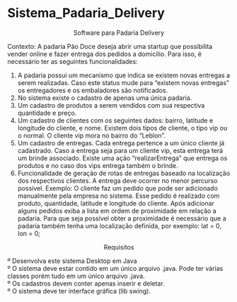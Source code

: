 # Sistema_Padaria_Delivery

<p align="center">Software para Padaria Delivery</p>

Contexto: A padaria Pão Doce deseja abrir uma startup que possibilita vender online e fazer
entrega dos pedidos a domicilio. Para isso, é necessário ter as seguintes funcionalidades:

1. A padaria possui um mecanismo que indica se existem novas entregas a serem
realizadas. Caso este status mude para “existem novas entregas” os entregadores e os
embaladores são notificados.
2. No sistema existe o cadastro de apenas uma única padaria.
3. Um cadastro de produtos a serem vendidos com sua respectiva quantidade e preço.
4. Um cadastro de clientes com os seguintes dados: bairro, latitude e longitude do cliente, e nome. Existem dois tipos de cliente, o tipo vip ou o normal. O cliente vip mora no bairro
do “Leblon”.
5. Um cadastro de entregas. Cada entrega pertence a um único cliente já cadastrado. Caso a entrega seja para um cliente vip, esta entrega terá um brinde associado. Existe uma ação “realizarEntrega” que entrega os produtos e no caso dos vips entrega também o brinde.
6. Funcionalidade de geração de rotas de entregas baseado na localização dos respectivos
clientes. A entrega deve ocorrer no menor percurso possível. Exemplo: O cliente faz um
pedido que pode ser adicionado manualmente pela empresa no sistema. Esse pedido é
realizado com produto, quantidade, latitude e longitude do cliente. Após adicionar alguns
pedidos exiba a lista em ordem de proximidade em relação a padaria. Para que seja
possível obter a proximidade é necessário que a padaria também tenha uma localização
definida, por exemplo: lat = 0, lon = 0;

<p align="center">Requisitos</p>
º Desenvolva este sistema Desktop em Java</br>
º O sistema deve estar contido em um único arquivo .java. Pode ter várias classes porém tudo em um único arquivo .java.</br>
º Os cadastros devem conter apenas inserir e deletar.</br>
º O sistema deve ter interface gráfica (lib swing).</br>
